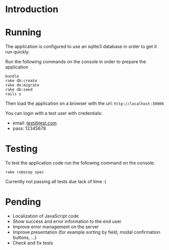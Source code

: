 
# Introduction


# Running

The application is configured to use an sqlite3 database in order to get it run quickly.

Run the following commands on the console in order to prepare the application

```
bundle
rake db:create
rake de:migrate
rake db:seed
rails s
```

Then load the application on a browser with the url: ```http://localhost:30000```

You can login with a test user with credentials:
- email: test@test.com
- pass: 12345678


# Testing

To test the application code run the following command on the console:

```
rake rubocop spec
```

Currently not passing all tests due lack of time :(


# Pending

- Localization of JavaScript code
- Show success and error information to the end user
- Improve error management on the server
- Improve presentation (for example sorting by field, modal confirmation buttons, ...)
- Check and fix tests